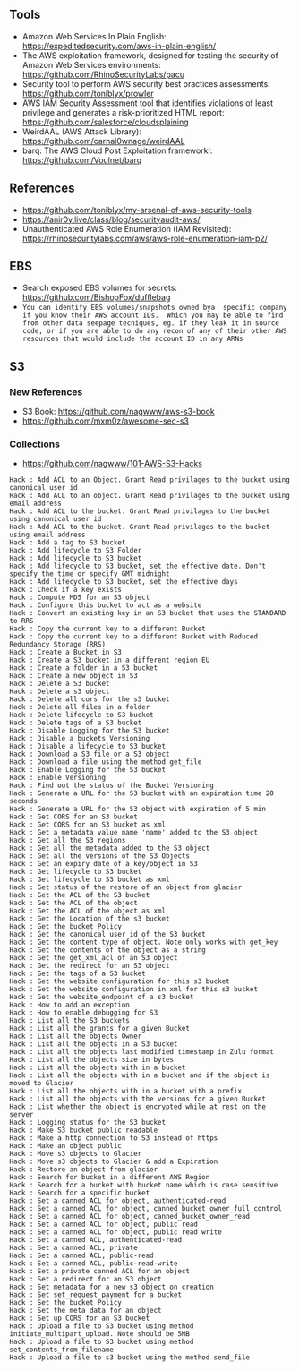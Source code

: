 ## Tools 

- Amazon Web Services In Plain English: <https://expeditedsecurity.com/aws-in-plain-english/>
- The AWS exploitation framework, designed for testing the security of Amazon Web Services environments: <https://github.com/RhinoSecurityLabs/pacu>
- Security tool to perform AWS security best practices assessments: <https://github.com/toniblyx/prowler>
- AWS IAM Security Assessment tool that identifies violations of least privilege and generates a risk-prioritized HTML report: <https://github.com/salesforce/cloudsplaining>
- WeirdAAL (AWS Attack Library): <https://github.com/carnal0wnage/weirdAAL>
- barq: The AWS Cloud Post Exploitation framework!: <https://github.com/Voulnet/barq>

## References

- <https://github.com/toniblyx/my-arsenal-of-aws-security-tools>
- <https://anir0y.live/class/blog/securityaudit-aws/>
- Unauthenticated AWS Role Enumeration (IAM Revisited): <https://rhinosecuritylabs.com/aws/aws-role-enumeration-iam-p2/>

## EBS 

- Search exposed EBS volumes for secrets: <https://github.com/BishopFox/dufflebag>
- `You can identify EBS volumes/snapshots owned bya  specific company if you know their AWS account IDs.  Which you may be able to find from other data seepage tecniques, eg. if they leak it in source code, or if you are able to do any recon of any of their other AWS resources that would include the account ID in any ARNs`

## S3

###  New References

- S3 Book: <https://github.com/nagwww/aws-s3-book>
- <https://github.com/mxm0z/awesome-sec-s3>

### Collections

- <https://github.com/nagwww/101-AWS-S3-Hacks>

```
Hack : Add ACL to an Object. Grant Read privilages to the bucket using canonical user id
Hack : Add ACL to an object. Grant Read privilages to the bucket using email address
Hack : Add ACL to the bucket. Grant Read privilages to the bucket using canonical user id
Hack : Add ACL to the bucket. Grant Read privilages to the bucket using email address
Hack : Add a tag to S3 bucket
Hack : Add lifecycle to S3 Folder
Hack : Add lifecycle to S3 bucket
Hack : Add lifecycle to S3 bucket, set the effective date. Don't specify the time or specify GMT midnight
Hack : Add lifecycle to S3 bucket, set the effective days
Hack : Check if a key exists
Hack : Compute MD5 for an S3 object
Hack : Configure this bucket to act as a website
Hack : Convert an existing key in an S3 bucket that uses the STANDARD to RRS
Hack : Copy the current key to a different Bucket
Hack : Copy the current key to a different Bucket with Reduced Redundancy Storage (RRS)
Hack : Create a Bucket in S3
Hack : Create a S3 bucket in a different region EU
Hack : Create a folder in a S3 bucket
Hack : Create a new object in S3
Hack : Delete a S3 bucket
Hack : Delete a s3 object
Hack : Delete all cors for the s3 bucket
Hack : Delete all files in a folder
Hack : Delete lifecycle to S3 bucket
Hack : Delete tags of a S3 bucket
Hack : Disable Logging for the S3 bucket
Hack : Disable a buckets Versioning
Hack : Disable a lifecycle to S3 bucket
Hack : Download a S3 file or a S3 object
Hack : Download a file using the method get_file
Hack : Enable Logging for the S3 bucket
Hack : Enable Versioning
Hack : Find out the status of the Bucket Versioning
Hack : Generate a URL for the S3 bucket with an expiration time 20 seconds
Hack : Generate a URL for the S3 object with expiration of 5 min
Hack : Get CORS for an S3 bucket
Hack : Get CORS for an S3 bucket as xml
Hack : Get a metadata value name 'name' added to the S3 object
Hack : Get all the S3 regions
Hack : Get all the metadata added to the S3 object
Hack : Get all the versions of the S3 Objects
Hack : Get an expiry date of a key/object in S3
Hack : Get lifecycle to S3 bucket
Hack : Get lifecycle to S3 bucket as xml
Hack : Get status of the restore of an object from glacier
Hack : Get the ACL of the S3 bucket
Hack : Get the ACL of the object
Hack : Get the ACL of the object as xml
Hack : Get the Location of the s3 bucket
Hack : Get the bucket Policy
Hack : Get the canonical user id of the S3 bucket
Hack : Get the content type of object. Note only works with get_key
Hack : Get the contents of the object as a string
Hack : Get the get_xml_acl of an S3 object
Hack : Get the redirect for an S3 object
Hack : Get the tags of a S3 bucket
Hack : Get the website configuration for this s3 bucket
Hack : Get the website configuration in xml for this s3 bucket
Hack : Get the website_endpoint of a s3 bucket
Hack : How to add an exception
Hack : How to enable debugging for S3
Hack : List all the S3 buckets
Hack : List all the grants for a given Bucket
Hack : List all the objects Owner
Hack : List all the objects in a S3 bucket
Hack : List all the objects last modified timestamp in Zulu format
Hack : List all the objects size in bytes
Hack : List all the objects with in a bucket
Hack : List all the objects with in a bucket and if the object is moved to Glacier
Hack : List all the objects with in a bucket with a prefix
Hack : List all the objects with the versions for a given Bucket
Hack : List whether the object is encrypted while at rest on the server
Hack : Logging status for the S3 bucket
Hack : Make S3 bucket public readable
Hack : Make a http connection to S3 instead of https
Hack : Make an object public
Hack : Move s3 objects to Glacier
Hack : Move s3 objects to Glacier & add a Expiration
Hack : Restore an object from glacier
Hack : Search for bucket in a different AWS Region
Hack : Search for a bucket with bucket name which is case sensitive
Hack : Search for a specific bucket
Hack : Set a canned ACL for object, authenticated-read
Hack : Set a canned ACL for object, canned_bucket_owner_full_control
Hack : Set a canned ACL for object, canned_bucket_owner_read
Hack : Set a canned ACL for object, public read
Hack : Set a canned ACL for object, public read write
Hack : Set a canned ACL, authenticated-read
Hack : Set a canned ACL, private
Hack : Set a canned ACL, public-read
Hack : Set a canned ACL, public-read-write
Hack : Set a private canned ACL for an object
Hack : Set a redirect for an S3 object
Hack : Set metadata for a new s3 object on creation
Hack : Set set_request_payment for a bucket
Hack : Set the bucket Policy
Hack : Set the meta data for an object
Hack : Set up CORS for an S3 bucket
Hack : Upload a file to S3 bucket using method initiate_multipart_upload. Note should be 5MB
Hack : Upload a file to S3 bucket using method set_contents_from_filename
Hack : Upload a file to s3 bucket using the method send_file
```
